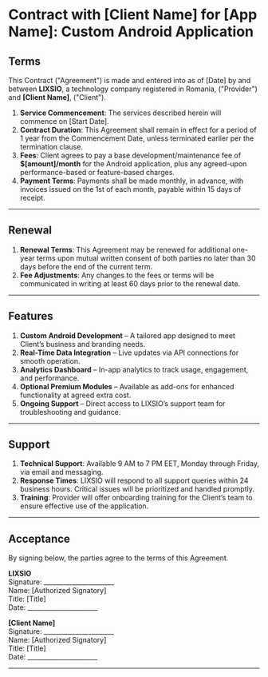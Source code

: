 # Contract with [Client Name] for [App Name]: Custom Android Application

## Terms
This Contract ("Agreement") is made and entered into as of [Date] by and between **LIXSIO**, a technology company registered in Romania, ("Provider") and **[Client Name]**, ("Client"). 

1. **Service Commencement**: The services described herein will commence on [Start Date].
2. **Contract Duration**: This Agreement shall remain in effect for a period of 1 year from the Commencement Date, unless terminated earlier per the termination clause.
3. **Fees**: Client agrees to pay a base development/maintenance fee of **$[amount]/month** for the Android application, plus any agreed-upon performance-based or feature-based charges.
4. **Payment Terms**: Payments shall be made monthly, in advance, with invoices issued on the 1st of each month, payable within 15 days of receipt.

---

## Renewal
1. **Renewal Terms**: This Agreement may be renewed for additional one-year terms upon mutual written consent of both parties no later than 30 days before the end of the current term.
2. **Fee Adjustments**: Any changes to the fees or terms will be communicated in writing at least 60 days prior to the renewal date.

---

## Features
1. **Custom Android Development** – A tailored app designed to meet Client’s business and branding needs.
2. **Real-Time Data Integration** – Live updates via API connections for smooth operation.
3. **Analytics Dashboard** – In-app analytics to track usage, engagement, and performance.
4. **Optional Premium Modules** – Available as add-ons for enhanced functionality at agreed extra cost.
5. **Ongoing Support** – Direct access to LIXSIO’s support team for troubleshooting and guidance.

---

## Support
1. **Technical Support**: Available 9 AM to 7 PM EET, Monday through Friday, via email and messaging.
2. **Response Times**: LIXSIO will respond to all support queries within 24 business hours. Critical issues will be prioritized and handled promptly.
3. **Training**: Provider will offer onboarding training for the Client’s team to ensure effective use of the application.

---

## Acceptance
By signing below, the parties agree to the terms of this Agreement.

**LIXSIO**  
Signature: ______________________  
Name: [Authorized Signatory]  
Title: [Title]  
Date: ______________________  

**[Client Name]**  
Signature: ______________________  
Name: [Authorized Signatory]  
Title: [Title]  
Date: ______________________  

---

